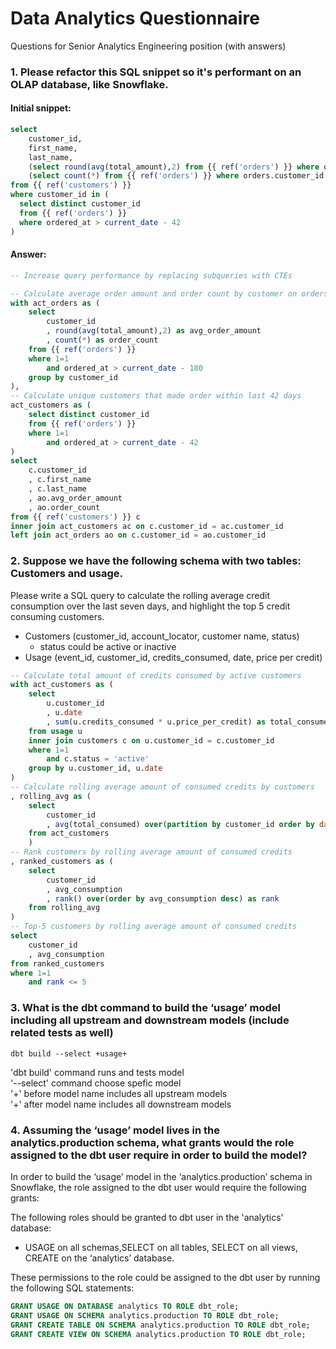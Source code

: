 # Data Analytics Questionnaire
Questions for Senior Analytics Engineering position (with answers)

### 1. Please refactor this SQL snippet so it's performant on an OLAP database, like Snowflake.

#### Initial snippet:
```sql
select
    customer_id,
    first_name,
    last_name,
    (select round(avg(total_amount),2) from {{ ref('orders') }} where orders.customer_id = customers.customer_id and ordered_at > current_date - 180) as avg_order_amount,
    (select count(*) from {{ ref('orders') }} where orders.customer_id = customers.customer_id and ordered_at > current_date - 180) as order_count
from {{ ref('customers') }}
where customer_id in (
  select distinct customer_id
  from {{ ref('orders') }}
  where ordered_at > current_date - 42
)
```

#### Answer:

```sql
-- Increase query performance by replacing subqueries with CTEs

-- Calculate average order amount and order count by customer on orders for the last 180 days
with act_orders as (
    select 
        customer_id
        , round(avg(total_amount),2) as avg_order_amount
        , count(*) as order_count
    from {{ ref('orders') }} 
    where 1=1
        and ordered_at > current_date - 180
    group by customer_id
),
-- Calculate unique customers that made order within last 42 days
act_customers as (
    select distinct customer_id
    from {{ ref('orders') }}
    where 1=1
        and ordered_at > current_date - 42
)
select
    c.customer_id
    , c.first_name
    , c.last_name
    , ao.avg_order_amount
    , ao.order_count
from {{ ref('customers') }} c 
inner join act_customers ac on c.customer_id = ac.customer_id
left join act_orders ao on c.customer_id = ao.customer_id
```

### 2. Suppose we have the following schema with two tables: Customers and usage.

Please write a SQL query to calculate the rolling average credit consumption over the last seven days, and highlight the top 5 credit consuming customers.
* Customers (customer_id, account_locator, customer name, status)
    * status could be active or inactive
* Usage (event_id, customer_id, credits_consumed, date, price per credit)

```sql
-- Calculate total amount of credits consumed by active customers
with act_customers as (
    select 
        u.customer_id
        , u.date
        , sum(u.credits_consumed * u.price_per_credit) as total_consumed
    from usage u 
    inner join customers c on u.customer_id = c.customer_id
    where 1=1
        and c.status = 'active'
    group by u.customer_id, u.date
)
-- Calculate rolling average amount of consumed credits by customers
, rolling_avg as (
    select
        customer_id
        , avg(total_consumed) over(partition by customer_id order by date range between '7 day' preceding and current row ) as avg_consumption
    from act_customers
    )
-- Rank customers by rolling average amount of consumed credits
, ranked_customers as (
    select
        customer_id
        , avg_consumption
        , rank() over(order by avg_consumption desc) as rank
    from rolling_avg
)
-- Top-5 customers by rolling average amount of consumed credits 
select
    customer_id
    , avg_consumption
from ranked_customers
where 1=1
    and rank <= 5
```

### 3. What is the dbt command to build the ‘usage’ model including all upstream and downstream models (include related tests as well)
```
dbt build --select +usage+
```
'dbt build' command runs and tests model </br>
'--select' command choose spefic model </br>
'+' before model name includes all upstream models </br>
'+' after model name includes all downstream models </br>

### 4. Assuming the ‘usage’ model lives in the analytics.production schema, what grants would the role assigned to the dbt user require in order to build the model? 

In order to build the ‘usage’ model in the ‘analytics.production’ schema in Snowflake, the role assigned to the dbt user would require the following grants:

The following roles should be granted to dbt user in the 'analytics' database:

* USAGE on all schemas,SELECT on all tables, SELECT on all views, CREATE on the ‘analytics’ database.

These permissions to the role could be assigned to the dbt user by running the following SQL statements:

```sql
GRANT USAGE ON DATABASE analytics TO ROLE dbt_role;
GRANT USAGE ON SCHEMA analytics.production TO ROLE dbt_role;
GRANT CREATE TABLE ON SCHEMA analytics.production TO ROLE dbt_role;
GRANT CREATE VIEW ON SCHEMA analytics.production TO ROLE dbt_role;
```
